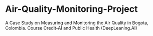 # Air-Quality-Monitoring-Project
A Case Study on Measuring and Monitoring the Air Quality in Bogota, Colombia. Course Credit-AI and Public Health (DeepLeaning.AI)

